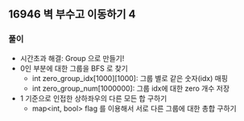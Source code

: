 ## 16946 벽 부수고 이동하기 4

### 풀이
- 시간초과 해결: Group 으로 만들기!
- 0인 부분에 대한 그룹을 BFS 로 찾기 
    - int zero_group_idx[1000][1000]: 그룹 별로 같은 숫자(idx) 매핑
    - int zero_group_num[1000000]: 그룹 idx에 대한 zero 개수 저장 
- 1 기준으로 인접한 상하좌우의 다른 모든 합 구하기
    - map<int, bool> flag 를 이용해서 서로 다른 그룹에 대한 총합 구하기